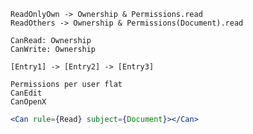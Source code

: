 <!-- ## Requiorements -->



```
ReadOnlyOwn -> Ownership & Permissions.read
ReadOthers -> Ownership & Permissions(Document).read

CanRead: Ownership
CanWrite: Ownership
```

```
[Entry1] -> [Entry2] -> [Entry3]
```

```
Permissions per user flat
CanEdit
CanOpenX
```



```jsx
<Can rule={Read} subject={Document}></Can>
```